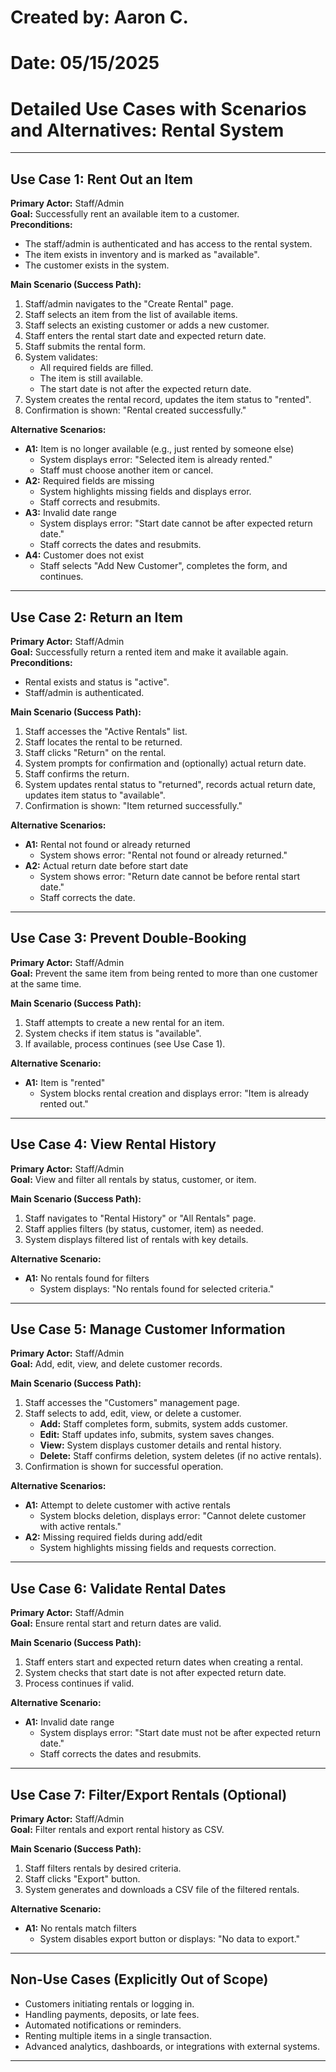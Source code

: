 # Created by: Aaron C.
# Date: 05/15/2025

# Detailed Use Cases with Scenarios and Alternatives: Rental System

---

## Use Case 1: Rent Out an Item

**Primary Actor:** Staff/Admin  
**Goal:** Successfully rent an available item to a customer.  
**Preconditions:**  
- The staff/admin is authenticated and has access to the rental system.
- The item exists in inventory and is marked as "available".
- The customer exists in the system.

**Main Scenario (Success Path):**
1. Staff/admin navigates to the "Create Rental" page.
2. Staff selects an item from the list of available items.
3. Staff selects an existing customer or adds a new customer.
4. Staff enters the rental start date and expected return date.
5. Staff submits the rental form.
6. System validates:
    - All required fields are filled.
    - The item is still available.
    - The start date is not after the expected return date.
7. System creates the rental record, updates the item status to "rented".
8. Confirmation is shown: "Rental created successfully."

**Alternative Scenarios:**
- **A1:** Item is no longer available (e.g., just rented by someone else)
    - System displays error: "Selected item is already rented."
    - Staff must choose another item or cancel.
- **A2:** Required fields are missing
    - System highlights missing fields and displays error.
    - Staff corrects and resubmits.
- **A3:** Invalid date range
    - System displays error: "Start date cannot be after expected return date."
    - Staff corrects the dates and resubmits.
- **A4:** Customer does not exist
    - Staff selects "Add New Customer", completes the form, and continues.

---

## Use Case 2: Return an Item

**Primary Actor:** Staff/Admin  
**Goal:** Successfully return a rented item and make it available again.  
**Preconditions:**  
- Rental exists and status is "active".
- Staff/admin is authenticated.

**Main Scenario (Success Path):**
1. Staff accesses the "Active Rentals" list.
2. Staff locates the rental to be returned.
3. Staff clicks "Return" on the rental.
4. System prompts for confirmation and (optionally) actual return date.
5. Staff confirms the return.
6. System updates rental status to "returned", records actual return date, updates item status to "available".
7. Confirmation is shown: "Item returned successfully."

**Alternative Scenarios:**
- **A1:** Rental not found or already returned
    - System shows error: "Rental not found or already returned."
- **A2:** Actual return date before start date
    - System shows error: "Return date cannot be before rental start date."
    - Staff corrects the date.

---

## Use Case 3: Prevent Double-Booking

**Primary Actor:** Staff/Admin  
**Goal:** Prevent the same item from being rented to more than one customer at the same time.

**Main Scenario (Success Path):**
1. Staff attempts to create a new rental for an item.
2. System checks if item status is "available".
3. If available, process continues (see Use Case 1).

**Alternative Scenario:**
- **A1:** Item is "rented"
    - System blocks rental creation and displays error: "Item is already rented out."

---

## Use Case 4: View Rental History

**Primary Actor:** Staff/Admin  
**Goal:** View and filter all rentals by status, customer, or item.

**Main Scenario (Success Path):**
1. Staff navigates to "Rental History" or "All Rentals" page.
2. Staff applies filters (by status, customer, item) as needed.
3. System displays filtered list of rentals with key details.

**Alternative Scenario:**
- **A1:** No rentals found for filters
    - System displays: "No rentals found for selected criteria."

---

## Use Case 5: Manage Customer Information

**Primary Actor:** Staff/Admin  
**Goal:** Add, edit, view, and delete customer records.

**Main Scenario (Success Path):**
1. Staff accesses the "Customers" management page.
2. Staff selects to add, edit, view, or delete a customer.
    - **Add:** Staff completes form, submits, system adds customer.
    - **Edit:** Staff updates info, submits, system saves changes.
    - **View:** System displays customer details and rental history.
    - **Delete:** Staff confirms deletion, system deletes (if no active rentals).
3. Confirmation is shown for successful operation.

**Alternative Scenarios:**
- **A1:** Attempt to delete customer with active rentals
    - System blocks deletion, displays error: "Cannot delete customer with active rentals."
- **A2:** Missing required fields during add/edit
    - System highlights missing fields and requests correction.

---

## Use Case 6: Validate Rental Dates

**Primary Actor:** Staff/Admin  
**Goal:** Ensure rental start and return dates are valid.

**Main Scenario (Success Path):**
1. Staff enters start and expected return dates when creating a rental.
2. System checks that start date is not after expected return date.
3. Process continues if valid.

**Alternative Scenario:**
- **A1:** Invalid date range
    - System displays error: "Start date must not be after expected return date."
    - Staff corrects the dates and resubmits.

---

## Use Case 7: Filter/Export Rentals (Optional)

**Primary Actor:** Staff/Admin  
**Goal:** Filter rentals and export rental history as CSV.

**Main Scenario (Success Path):**
1. Staff filters rentals by desired criteria.
2. Staff clicks "Export" button.
3. System generates and downloads a CSV file of the filtered rentals.

**Alternative Scenario:**
- **A1:** No rentals match filters
    - System disables export button or displays: "No data to export."

---

## Non-Use Cases (Explicitly Out of Scope)

- Customers initiating rentals or logging in.
- Handling payments, deposits, or late fees.
- Automated notifications or reminders.
- Renting multiple items in a single transaction.
- Advanced analytics, dashboards, or integrations with external systems.

---
